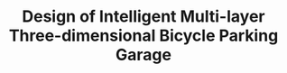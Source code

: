 ---
title: "Design of Intelligent Multi-layer Three-dimensional Bicycle Parking Garage"
authors: [
  "Wang, Chenglin",
  "Jia, Ye",
  "Zhao, Lijun",
  "Guo, Pengyuan"
]
year: 2020
journal: "Journal of Physics: Conference Series"
featured: false
volume: "1624"
number: "6"
pages: "062019"
keywords: [
]
---